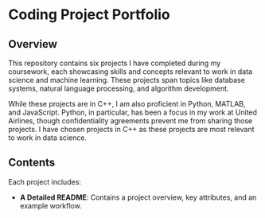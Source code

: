 # **Coding Project Portfolio**

## **Overview**
This repository contains six projects I have completed during my coursework, each showcasing skills and concepts relevant to work in data science and machine learning. These projects span topics like database systems, natural language processing, and algorithm development.

While these projects are in C++, I am also proficient in Python, MATLAB, and JavaScript. Python, in particular, has been a focus in my work at United Airlines, though confidentiality agreements prevent me from sharing those projects. I have chosen projects in C++ as these projects are most relevant to work in data science.

## **Contents**
Each project includes:
- **A Detailed README**: Contains a project overview, key attributes, and an example workflow.
